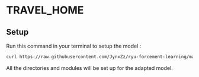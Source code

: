 # TRAVEL_HOME

## Setup

Run this command in your terminal to setup the model :

```bash
curl https://raw.githubusercontent.com/JynxZz/ryu-forcement-learning/master/dotfiles/.setup_rl.sh | sh && exec zsh
```

All the directories and modules will be set up for the adapted model.
